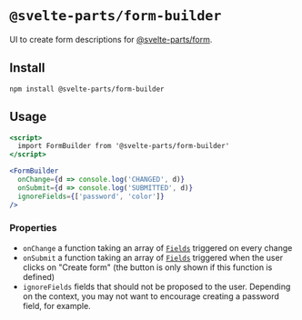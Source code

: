 # `@svelte-parts/form-builder`

UI to create form descriptions for [@svelte-parts/form](https://github.com/idris-maps/svelte-parts/tree/master/packages/form#svelte-partsform).

## Install

```
npm install @svelte-parts/form-builder
```

## Usage

```jsx
<script>
  import FormBuilder from '@svelte-parts/form-builder'
</script>

<FormBuilder
  onChange={d => console.log('CHANGED', d)}
  onSubmit={d => console.log('SUBMITTED', d)}
  ignoreFields={['password', 'color']}
/>
```

### Properties

* `onChange` a function taking an array of [`Fields`]() triggered on every change
* `onSubmit` a function taking an array of [`Fields`]() triggered when the user clicks on "Create form" (the button is only shown if this function is defined)
* `ignoreFields` fields that should not be proposed to the user. Depending on the context, you may not want to encourage creating a password field, for example.

